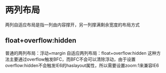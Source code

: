 # 两列布局
两列自适应布局是指一列由内容撑开，另一列撑满剩余宽度的布局方式
## float+overflow:hidden
普通的两列布局：浮动+margin
自适应两列布局：float+overflow:hidden
这种方法主要通过overflow触发BFC，而BFC不会可以清除浮动，由于设置overflow:hidden不会触发IE6的haslayout属性，所以需要设置zoom:1来兼容IE6